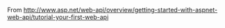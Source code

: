 ﻿From
http://www.asp.net/web-api/overview/getting-started-with-aspnet-web-api/tutorial-your-first-web-api